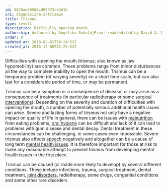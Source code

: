 ```yaml
---
id: 5846ae50506cd85372ce3d1d
uri: diagnosis/a-z/trismus
title: Trismus
type: level1
description: Difficulty opening mouth
authorship: Authored by Angelika Sebald;Proof-read/edited by David A. Mitchell
order: 0
updated_at: 2018-02-01T10:24:51Z
created_at: 2016-12-06T12:25:52Z
---
```


<p>Difficulties with opening the mouth (trismus; also known as jaw
    hypomobility) are common. These problems range from minor
    disturbances all the way to complete inability to open the
    mouth. Trismus can be a temporary problem (of varying severity)
    on a short time scale, but can also last for a considerable
    period of time, or may be permanent.</p>
<p>Trismus can be a symptom or a consequence of disease, or may
    arise as a consequence of treatments (in particular <a href="/treatment/radiotherapy">radiotherapy</a>    or some <a href="/treatment/surgery">surgical interventions</a>).
    Depending on the severity and duration of difficulties with
    opening the mouth, a number of potentially serious additional
    health issues can arise. Severe and lasting forms of trismus
    not only have a negative impact on quality of life in general,
    there can be issues with <a href="/help/oral-food">malnutrition</a>    from eating problems, <a href="/help/oral-hygiene">oral hygiene</a>    can be difficult and lack of it can lead to problems with
    gum disease and dental decay. Dental treatment in these circumstances
    can be challenging, in some cases even impossible. Severe
    trismus also affects <a href="/help/salt">speech</a> negatively
    and altogether can be a cause of long term <a href="/help/mental-health">mental health issues</a>.
    It is therefore important for those at risk to make any reasonable
    attempt to prevent trismus from developing mental health
    issues in the first place.</p>
<p>Trismus can be caused (or made more likely to develop) by several
    different conditions. These include infections, trauma, surgical
    treatment, dental treatment, <a href="/diagnosis/a-z/jaw-joint">joint disorders</a>,
    radiotherapy, some drugs, congenital conditions and some
    other rare disorders.</p>
